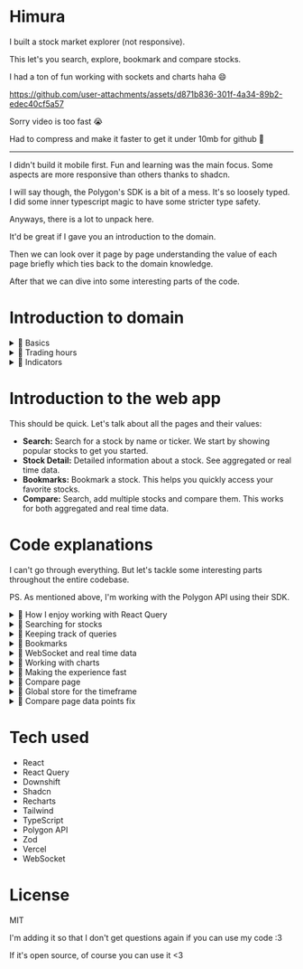 # Himura

I built a stock market explorer (not responsive).

This let's you search, explore, bookmark and compare stocks.

I had a ton of fun working with sockets and charts haha 😄

https://github.com/user-attachments/assets/d871b836-301f-4a34-89b2-edec40cf5a57

Sorry video is too fast 😭

Had to compress and make it faster to get it under 10mb for github 🫠

---

I didn't build it mobile first. Fun and learning was the main focus. Some aspects are more responsive than others thanks to shadcn.

I will say though, the Polygon's SDK is a bit of a mess. It's so loosely typed. I did some inner typescript magic to have some stricter type safety.

Anyways, there is a lot to unpack here.

It'd be great if I gave you an introduction to the domain.

Then we can look over it page by page understanding the value of each page briefly which ties back to the domain knowledge.

After that we can dive into some interesting parts of the code.

# Introduction to domain

<details>
  <summary>🍿 Basics</summary>

---

What is a stock?

A share of stock represents partial ownership in a company. When you own stock, you own a piece of that business.

---

What is the stock market?

A network of exchanges where stocks are bought and sold. The NYSE and NASDAQ are the major U.S. exchanges. Stock prices change based on company performance, market conditions, and investor sentiment.

---

What is a ticker?

A ticker is a unique symbol assigned to a publicly traded company. It's used to identify the company on stock exchanges e.g. AAPL for Apple.

---

What is market cap?

Market capitalization = Current stock price × Total shares outstanding. This represents a company's total value in the market.

---

What is a dividend?

Regular payments some companies make to shareholders from their profits. Not all stocks pay dividends. Companies that do well pay dividends. It's a way for companies to share their success with shareholders. Some companies put all their money back into business, reinvesting in growth. Only stabe companies pay dividends.

---

What is volatility?

How much a stock's price moves up and down. Higher volatility means bigger price swings. This is good and bad. Good if it goes up, bad if it goes down.

---

What is volume?

Number of shares traded during a period. Higher volume usually means more active trading. Which also means it's easier to buy and sell because a lot of people are trading. If not many people are trading, it's harder to buy and sell because people tend to be more cautious.

</details>

<details>
  <summary>🍿 Trading hours</summary>

---

What are market hours?

Regular trading: 9:30 AM - 4:00 PM ET
Pre-market: 4:00 AM - 9:30 AM ET
After-hours: 4:00 PM - 8:00 PM ET

---

Why different hours?

Pre/After-hours trading started in the 1990s as electronic trading grew. Initially for institutional investors, now retail investors can trade extended hours through most brokers.

What's different about extended hours?

- Lower volume (fewer traders)
- Wider spreads (price gaps)
- More volatile
- Limited to certain order types
- Not all stocks trade actively

Key risks:

Pre/After-hours trades can be risky due to low liquidity and high volatility. Major news often breaks outside regular hours, causing large price swings.

---

What is liquidity?

How easily an asset can be bought/sold without causing a big price change. High liquidity means many buyers and sellers are active.

Examples:

- Apple stock: Very liquid (millions of shares trade daily)
- Small company stock: Less liquid (fewer traders, bigger price swings)

Why it matters:

- Low liquidity = harder to exit positions
- Can't always sell at expected price
- Wider spreads between buy/sell prices

</details>

<details>
  <summary>🍿 Indicators</summary>

---

What are indicators?

Tools that help you understand a stock's performance. They can be simple or complex.

Together along with other factors, they help you make a decision. Whether it's a buy, sell, or hold.

---

What is SMA?

SMA stands for Simple Moving Average. It's a line that shows the average price of a stock over a period of time.

---

What is RSI?

RSI stands for Relative Strength Index. It's a line that shows the strength of a stock over a period of time. Above 70 is considered overbought and below 30 is considered oversold.

Overbought means the stock is too expensive and it's likely to go down. Oversold means the stock is too cheap and it's likely to go up. This is a general rule of thumb. Think about it, if a stock is overbought, it's likely to go down because people are selling it. If a stock is oversold, it's likely to go up because people are buying it.

---

What is MACD?

MACD stands for Moving Average Convergence Divergence. It's a line that shows the difference between two moving averages. Here it's about tracking the difference between a 12 day and 26 day moving average. Recent average has more weight. The goal is to understand the momentum of a stock. The speed/acceleration of the stock.

</details>

# Introduction to the web app

This should be quick. Let's talk about all the pages and their values:

- **Search:** Search for a stock by name or ticker. We start by showing popular stocks to get you started.
- **Stock Detail:** Detailed information about a stock. See aggregated or real time data.
- **Bookmarks:** Bookmark a stock. This helps you quickly access your favorite stocks.
- **Compare:** Search, add multiple stocks and compare them. This works for both aggregated and real time data.

# Code explanations

I can't go through everything. But let's tackle some interesting parts throughout the entire codebase.

PS. As mentioned above, I'm working with the Polygon API using their SDK.

<details>
  <summary>🍿 How I enjoy working with React Query</summary>

---

- Qeury key factory pattern
- Custom hooks for the data consumptions

This keeps code clean and type safe.

My file with all the query keys:

```ts
import { StockFilters } from './schemas'
import { Timeframe } from './timeframe'

export const tickerKeys = {
  all: ['stocks'] as const,
  popular: () => [...tickerKeys.all, 'popular-stocks'] as const,
  filtered: (filters: StockFilters) => [...tickerKeys.all, filters] as const,
  bookmarked: () => [...tickerKeys.all, 'bookmarked'] as const,
}

export const snapshotKeys = {
  all: ['snapshots'] as const,
  popular: () => [...snapshotKeys.all, 'popular-stocks'] as const,
  bookmarked: () => [...snapshotKeys.all, 'bookmarked'] as const,
}

export const stockDetailKeys = {
  all: ['stock-detail'] as const,
  bySymbol: (symbol: string) => [...stockDetailKeys.all, symbol] as const,
  company: (symbol: string) =>
    [...stockDetailKeys.bySymbol(symbol), 'company'] as const,
  price: (symbol: string) =>
    [...stockDetailKeys.bySymbol(symbol), 'price'] as const,
  chart: (symbol: string, timeframe: string) =>
    [...stockDetailKeys.bySymbol(symbol), 'chart', timeframe] as const,
  technicals: {
    rsi: (symbol: string, timeframe: string) =>
      [
        ...stockDetailKeys.bySymbol(symbol),
        'technicals',
        'rsi',
        timeframe,
      ] as const,
    macd: (symbol: string, timeframe: string) =>
      [
        ...stockDetailKeys.bySymbol(symbol),
        'technicals',
        'macd',
        timeframe,
      ] as const,
    sma: (symbol: string, timeframe: string) =>
      [
        ...stockDetailKeys.bySymbol(symbol),
        'technicals',
        'sma',
        timeframe,
      ] as const,
  },
}

export const multiStockKeys = {
  all: ['multi-stock'] as const,
  byStocks: (stocks: Array<string>, timeframe: Timeframe) =>
    [...multiStockKeys.all, stocks, timeframe] as const,
}

export const TIMEFRAME_KEY = ['timeframe'] as const
```

</details>

<details>
  <summary>🍿 Searching for stocks</summary>

---

Let's take a look at the hook that searches for stocks.

My goal isn't to go over every line of code.

You can read up on the code or dig into the React Query docs for the useInfiniteQuery hook, which we use here instead of useQuery since we want infinite scrolling.

```ts
import { rest } from '@/lib/sdk'
import { BASE_STOCK_FILTERS } from '@/lib/constants'
import { tickerKeys } from '@/lib/queryKeys'
import { StockFilters } from '@/lib/schemas'
import { useInfiniteQuery } from '@tanstack/react-query'
import { ITickersQuery } from '@polygon.io/client-js'
import { createStockLookupMap, transformStockData } from '@/lib/utils'

export function useSearchStocks(filters: StockFilters) {
  return useInfiniteQuery({
    queryKey: tickerKeys.filtered(filters),
    queryFn: async ({ pageParam }) => {
      const tickersResponse = await rest.reference.tickers({
        ...BASE_STOCK_FILTERS,
        search: filters.search,
        exchange: filters.exchange,
        cursor: pageParam ?? undefined,
        limit: 50,
      })

      if (!tickersResponse.results?.length) {
        return {
          stocks: [],
          nextCursor: null,
        }
      }

      const tickers = tickersResponse.results.map((result) => result.ticker)

      const snapshotsResponse = await rest.stocks.snapshotAllTickers({
        tickers: tickers.join(','),
      })

      const snapshotMap = createStockLookupMap({
        items: snapshotsResponse.tickers || [],
        getKey: (snapshot) => snapshot.ticker!,
      })

      const tickerDetailsMap = createStockLookupMap({
        items: tickersResponse.results,
        getKey: (ticker) => ticker.ticker,
      })

      // Transform the data
      const stocks = tickers.map((ticker) =>
        transformStockData(
          snapshotMap.get(ticker) || { ticker },
          tickerDetailsMap.get(ticker)
        )
      )

      return {
        stocks,
        nextCursor: tickersResponse.next_url
          ? tickersResponse.next_url.split('cursor=')[1]
          : null,
      }
    },
    getNextPageParam: (lastPage) => lastPage.nextCursor,
    initialPageParam: undefined as ITickersQuery['cursor'],
    enabled: !!filters.search,
  })
}
```

One major key takeaway here is that the `queryFn` only cares about you passing in a promise.

This means a queryFn isn't strictly mapped to a fetch. You need to change your mental model. The queryFn is just a function that returns a promise. You decide what exactly you need to fetch and do before returning the promise.

Now in our case, the reason we need to do multiple requests is due to how the Polygon API works.

Initially, I made a mistake of having two hooks here. One for tickers and one for snapshots. This ended up in a rabbithole and disaster of managing and syncing the state.

Doing everything in a single queryFn function is 100x simpler.

</details>

<details>
  <summary>🍿 Keeping track of queries</summary>

---

If you look in our search form component, we do this:

```ts
const isFetchingSearchStocks =
  useIsFetching({ queryKey: tickerKeys.filtered(stockFilters) }) > 0
```

You can access anything from the cache. The state, etc. All you need is the right query key.

This is also why the query key factory pattern is so powerful.

`useIsFetching` tells you how many queries are fetching.

</details>

<details>
  <summary>🍿 Bookmarks</summary>

---

Let's go over bookmarks as it's not too complex. Look inside `src/lib/bookmarks.ts` for the code. We use `localforage` to store the bookmarks. Under the hood, it uses IndexedDB. If not available, it falls back to localStorage.

```ts
import localforage from 'localforage'

const BOOKMARKED_TICKERS_LOCAL_STORAGE_KEY = 'bookmarked-tickers'

export type BookmarkedTickers = Array<string>

export async function addBookmark(symbol: string) {
  const current = await getBookmarks()
  const updated = [...new Set([...current, symbol])]
  await localforage.setItem(BOOKMARKED_TICKERS_LOCAL_STORAGE_KEY, updated)
  return updated
}

export async function removeBookmark(symbol: string) {
  const current = await getBookmarks()
  const updated = current.filter((s) => s !== symbol)
  await localforage.setItem(BOOKMARKED_TICKERS_LOCAL_STORAGE_KEY, updated)
  return updated
}

export async function getBookmarks(): Promise<BookmarkedTickers> {
  const bookmarks = await localforage.getItem<BookmarkedTickers>(
    BOOKMARKED_TICKERS_LOCAL_STORAGE_KEY
  )
  return bookmarks || []
}

export async function isBookmarked(symbol: string) {
  const bookmarks = await getBookmarks()
  return bookmarks.includes(symbol)
}

export async function toggleBookmark(symbol: string) {
  if (await isBookmarked(symbol)) {
    return removeBookmark(symbol)
  }

  return addBookmark(symbol)
}
```

Code is pretty self explanatory.

</details>

<details>
  <summary>🍿 WebSocket and real time data</summary>

---

Web socket code can be found under `src/lib/websocket.ts`.

It's a big file.

When working with the Polygon API, you can use sockets for certain endpoints.

You can always only have a single socket connection.

How it works: You open a single socket connection and can subscribe to multiple subscriptions.

The subscriptions are mapped to handlers in the code.

Before we dive into some internals there, let's look at the a piece from useChartData hook to understand how to use the PolygonWS singleton instance:

```ts
// Hooks rule will complain here saying deps are unknown
// However this is fine
// Set state is referentially stable across re renders
// Meaning it won't change and trigger re renders
// So this is safe, and we can ignore the warning
const throttledProcessUpdates = useCallback(
  throttle(
    (
      batchedNewPoints: Array<ChartDataPoint>,
      existingPoints: Array<ChartDataPoint>
    ) => {
      const updatedData = [...existingPoints, ...batchedNewPoints].slice(
        -MAX_DATA_POINTS
      )
      setRealtimeData(updatedData)
      pendingUpdatesRef.current = []
    },
    THROTTLE_TIME_FOR_REAL_TIME_DATA
  ),
  []
)

const isRealtime = timeframe === '1D'
useEffect(() => {
  if (!symbol || !isRealtime) return

  const subscription = `A.${symbol}` as const

  polygonWS.addConnectionStateHandler(setConnectionState)

  const messageHandler = (messages: Array<WebSocketMessage>) => {
    messages.forEach((msg) => {
      const parsedMsg = chartDataWebSocketMessageSchema.parse(msg)
      const dataPoint: ChartDataPoint = {
        c: parsedMsg.c,
        h: parsedMsg.h,
        l: parsedMsg.l,
        o: parsedMsg.o,
        v: parsedMsg.v,
        t: parsedMsg.s,
        vw: parsedMsg.vw,
      }
      pendingUpdatesRef.current = [...pendingUpdatesRef.current, dataPoint]
    })
    throttledProcessUpdates(pendingUpdatesRef.current, realtimeData)
  }

  polygonWS.addMessageHandler(subscription, messageHandler)
  polygonWS.subscribe(subscription)

  return () => {
    polygonWS.removeMessageHandler(subscription, messageHandler)
    polygonWS.unsubscribe(subscription)
  }
}, [isRealtime, realtimeData, symbol, throttledProcessUpdates])
```

We're throttling the data to avoid too many updates. Otherwise it causes strain on the browser and the UI won't be as responsive. `pendingUpdatesRef` helps us keep track of the updates we need to process.

`connectionState` is a local state that we use to keep track of the connection state. We can use this to display to the user whether we're connected or not.

The way we use PolygonWS is that we subscribe to a subscription and add a message handler. This means whenever we get a message for this specific subscription, the message handler will be called.

We also do the same with the connection state handler. It's a way for us to immediately know whether we're connected or not. So we can show this to the user immediately.

Let's look at some of the socket code:

```js
type MessageHandler = (
  messages: Array<PriceDataWebSocketMessage | ChartDataWebSocketMessage>
) => void

type ConnectionStateHandler = (state: ConnectionState) => void

export type ConnectionState =
  | 'connecting'
  | 'connected'
  | 'disconnected'
  | 'authenticated'

class PolygonWebSocket<RawStringGeneric extends string> {
  private ws: w3cwebsocket | null = null

  // Map of subscription to set of handlers
  // This lets multiple handlers listen to a single subscription
  private messageHandlers = new Map<
    Subscription<RawStringGeneric>,
    Set<MessageHandler>
  >()

  // Set of handlers for connection state changes
  private connectionHandlers = new Set<ConnectionStateHandler>()

  private subscriptions = new Set<Subscription<RawStringGeneric>>()
  private reconnectAttempts = 0
  private connectionState: ConnectionState = 'disconnected'
```

Message handlers are a way for us to handle messages for a specific subscription. You can imagine multiple different components needing to handle the same subscription in different ways. This is what it lets them do. That's why we've a map of subscription to set of handlers.

Connection state handlers is self explanatory.

Reconnection attempts is needed to retry with exponential backoff when the socket gets disconnected.

Lastly, let's look at how we handle data messages, I think this is interesting:

```ts
  private handleDataMessages(messages: Array<WebSocketMessage>) {
    this.messageHandlers.forEach((handlers, subscription) => {
      const relevantMessages = messages.filter(
        (
          msg:
            | PriceDataWebSocketMessage
            | ChartDataWebSocketMessage
            | StatusMessage
        ): msg is PriceDataWebSocketMessage | ChartDataWebSocketMessage => {
          if (msg.ev === 'status') return false

          const [eventType, symbol] = subscription.split('.')
          return msg.ev === eventType && msg.sym === symbol
        }
      )

      if (relevantMessages.length > 0 && this.isAuthenticated()) {
        handlers.forEach((handler) => handler(relevantMessages))
      }
    })
  }
```

First, we ensure to filter out status messages. They're not relevant. They're used for things like authentication.

For each subscription, we filter out the messages that are relevant to that subscription. Subscription looks like this: `A.AAPL` in the format of `eventType.symbol`.

If the subscription is relevant and we're authenticated, we call all the handlers for that subscription.

</details>

<details>
  <summary>🍿 Working with charts</summary>

---

We use ShadCN and Recharts. Recharts does most of the heavy lifting.

We of course work with a lot of charts.

Let's take a quick look at the charts under `src/pages/stock-detail/components/price-chart.tsx`:

```jsx
<CardContent>
  {/* Price line chart */}
  <div className="h-[400px]">
    <ChartContainer config={priceChartConfig} className="h-full w-full">
      <LineChart data={chartData}>
        <CartesianGrid strokeDasharray="3 3" />
        <XAxis
          dataKey="t"
          minTickGap={25}
          tickFormatter={getTimeFormatter(timeframe)}
        />
        <YAxis domain={['auto', 'auto']} />
        <ChartTooltip
          content={
            <ChartTooltipContent
              valueFormatter={(value) => `$${value.toLocaleString()}`}
            />
          }
        />
        <Line type="monotone" dataKey="c" stroke="var(--color-c)" dot={false} />
      </LineChart>
    </ChartContainer>
  </div>

  {/* Volume bar chart */}
  <div className="mt-6 h-[200px] w-full">
    <ChartContainer config={priceChartConfig} className="h-full w-full">
      <BarChart data={chartData}>
        <CartesianGrid strokeDasharray="3 3" />
        <XAxis
          dataKey="t"
          minTickGap={25}
          tickFormatter={getTimeFormatter(timeframe)}
        />
        <YAxis />
        <ChartTooltip
          content={
            <ChartTooltipContent
              valueFormatter={(value) =>
                typeof value === 'number'
                  ? formatVolume(value)
                  : value.toLocaleString()
              }
            />
          }
        />
        <Bar dataKey="v" fill="var(--color-v)" opacity={0.5} />
      </BarChart>
    </ChartContainer>
  </div>
</CardContent>
```

Shape for chart data:

```ts
const chartData: {
  c: number // Close price
  t: number // Timestamp
  v: number // Volume
  o: number // Open price
  h: number // High price
  l: number // Low price
  vw?: number | undefined // VWAP
}[]
```

For the price line chart, `t` and `c` are the only required fields. We tell Recharts via `dataKey` which data to use. Tick formatter is how we format the x axis ticks (label at the bottom). `minTickGap` is the minimum gap between ticks. Recharts will remove ticks to make sure the gap is at least this amount. Good for not too tight x axis.

It's in the docs, but let's look over the config for chart container which comes from shadcn and not recharts:

```js
const priceChartConfig: {
    c: {
        label: string;
        color: string;
    };
    v: {
        label: string;
        color: string;
    };
}
```

The config is used to style the chart. As you can see, `c` and `v` are the only required fields. This is because they are the ones being used under `Bar` and `Line` respectively. You'll also see how we access the color from the config, via CSS variables in the format `--color-{key}`.

</details>

<details>
  <summary>🍿 Making the experience fast</summary>

---

Prefetching is the key player here.

See code plus `prefetchQuery` from React Query documentation.

</details>

<details>
  <summary>🍿 Compare page</summary>

---

The compare page is super interesting.

It's interactive and because we need to fetch data quite an amount of times since you can compare multiple stocks, we do heavy prefetching here. We even prefetch before you remove a stock. So if you remove a stock, the chart just updates smoothly.

We have an autocomplete component here created with downshift:

```jsx
import { Loader2 } from 'lucide-react'
import { useCombobox } from 'downshift'
import { Input } from './ui/input'
import { ComponentProps } from 'react'
import { cn } from '@/lib/utils'

type InputProps = Omit<ComponentProps<'input'>, 'onSelect' | 'results'>

type AutocompleteProps<ResultValue> = InputProps & {
  results: Array<ResultValue>
  isLoading?: boolean
  onSearch: (value: string) => void
  onSelect: (item: ResultValue) => void
  renderItem: (item: ResultValue, active: boolean) => React.ReactNode
  onInputValueChange?: (changes: { inputValue: string | undefined }) => void
  itemToString?: (item: ResultValue | null) => string
  onSelectedItemChange?: (changes: {
    selectedItem: ResultValue | undefined
  }) => void
}

export function Autocomplete<ResultValue>({
  results,
  isLoading,
  onSearch,
  onSelect,
  renderItem,
  onInputValueChange,
  onSelectedItemChange,
  itemToString,
  ...inputProps
}: AutocompleteProps<ResultValue>) {
  const {
    isOpen,
    getMenuProps,
    getInputProps,
    getItemProps,
    highlightedIndex,
  } = useCombobox({
    items: results,
    // See: https://github.com/downshift-js/downshift/issues/964#issuecomment-595059407
    itemToString: itemToString,
    onInputValueChange: (changes) => {
      onSearch(changes.inputValue || '')
      onInputValueChange?.(changes)
    },
    onSelectedItemChange: (changes) => {
      if (changes.selectedItem) {
        onSelect(changes.selectedItem)
      }
      onSelectedItemChange?.(changes)
    },
  })

  const { className, ...rest } = inputProps

  return (
    <div className="relative">
      <Input
        {...getInputProps()}
        className={cn('w-full', className)}
        {...rest}
      />
      {isLoading && <Loader2 className="absolute right-2 top-2 animate-spin" />}

      {/* Can't conditionally render this */}
      {/* See: https://github.com/downshift-js/downshift/issues/1167#issuecomment-1088022842 */}
      <ul
        {...getMenuProps()}
        className={cn(
          'absolute z-10 mt-0.5 max-h-60 w-full overflow-auto rounded-md bg-white shadow-lg transition-all',
          {
            'border opacity-100': isOpen && results.length > 0,
            'pointer-events-none opacity-0': !isOpen || results.length === 0,
          }
        )}
      >
        {results.map((item, index) => (
          <li
            key={index}
            {...getItemProps({ item, index })}
            className="cursor-pointer"
          >
            {renderItem(item, highlightedIndex === index)}
          </li>
        ))}
      </ul>
    </div>
  )
}
```

Take your time and read the code if you want.

One thing I find interesting is the render callback pattern. Look at `renderItem`. Reminds me of why I love React haha

This is how we use the autocomplete component:

```jsx
<Autocomplete
  results={results}
  isLoading={status === 'loading'}
  onSearch={setQuery}
  itemToString={(item) => item?.symbol || ''}
  onSelect={onStockAdd}
  renderItem={(stock, isHighlighted) => {
    if (isHighlighted) {
      const stocksToFetch = Array.from(
        new Set([...Array.from(selectedStocks), stock.symbol])
      )

      void queryClient.prefetchQuery({
        queryKey: multiStockKeys.byStocks(stocksToFetch, timeframe),
        queryFn: () => api.getMultipleStockData(stocksToFetch, timeframe),
      })
    }

    return (
      <div
        className={cn(
          'flex items-center gap-2 px-3 py-2 text-sm',
          isHighlighted && 'bg-blue-100'
        )}
        onMouseEnter={() => prefetchStockData(stock.symbol)}
        onFocus={() => prefetchStockData(stock.symbol)}
      >
        <span className="font-bold">{stock.symbol}</span> -
        <span className="line-clamp-1">{stock.name}</span>
      </div>
    )
  }}
/>
```

We also have a hook for searching for stock when typing into the autocomplete:

```jsx
export function useStockSearch(delay: number = STOCK_LIMITS.DEBOUNCE_DELAY) {
  const [query, setQuery] = useState('')
  const [status, setStatus] = useState<
    'idle' | 'loading' | 'success' | 'error'
  >('idle')
  const [results, setResults] = useState<Array<StockResult>>([])

  const debouncedQuery = useDebounce(query, delay)

  const search = useCallback(async (searchQuery: string) => {
    if (!searchQuery) {
      setResults([])
      setStatus('idle')
      return
    }

    setStatus('loading')
    try {
      const tickersResponse = await rest.reference.tickers({
        ...BASE_STOCK_FILTERS,
        search: searchQuery,
        limit: STOCK_LIMITS.SEARCH_RESULTS_LIMIT,
      })

      if (!tickersResponse.results?.length) {
        setResults([])
        setStatus('idle')
        return
      }

      const stocks = tickersResponse.results.map((result) => ({
        symbol: result.ticker,
        name: result.name,
      }))

      setResults(stocks)
      setStatus('success')
    } catch (error) {
      console.error(error)
      setStatus('error')
    }
  }, [])

  useEffect(() => {
    void search(debouncedQuery)
  }, [debouncedQuery, search])

  return { status, results, setQuery }
}
```

As you can see, we debounce the search. This is to prevent too many requests from being made.

useMultipleStockData is interesting but it's similar to the useChartData hook.

One thing that's crazy interesting is the multiple stocks component.

Because we need to create things dynamically, such as the chart config, since we don't know ahead of time, not just which symbols the user wants to compare, but how many of them:

```jsx
// This creates the chart config dynamically
// Will end up like:
// {
//   "AAPL": { label: "AAPL", color: "hsl(var(--color-aapl))" },
//   "GOOGL": { label: "GOOGL", color: "hsl(var(--color-googl))" },
//   ...
// }
function createChartConfig(symbols: Array<string>) {
  return symbols.reduce((config, symbol, index) => {
    if (index >= CHART_COLORS.length) return config // Safety check to not exceed our colors

    config[symbol] = {
      label: symbol,
      color: `hsl(var(${CHART_COLORS[index]}))`, // Using shadcn's HSL format
    }
    return config
  }, {} as ChartConfig)
}

type MultipleStocksChartProps = {
  data: Record<string, Array<ChartDataPoint>>
  timeframe: Timeframe
}

export function MultipleStocksChart({
  data,
  timeframe,
}: MultipleStocksChartProps) {
  const combinedData = useMemo(() => {
    // 1. Extract all timestamps from all stocks
    const allDataPoints = Object.values(data).flat()
    // t stands for timestamp
    const uniqueTimestamps = [
      ...new Set(allDataPoints.map((point) => point.t)),
    ].sort()

    // 2. Create a map of timestamps to prices for each stock
    const stockPricesByTime = Object.entries(data).reduce(
      (priceMap, [symbol, points]) => {
        // Create a quick lookup of timestamp -> closing price for this stock
        // c stands for closing price
        // it's what we're interested in when showing price on the chart
        const stockPrices = points.reduce(
          (prices, point) => {
            prices[point.t] = point.c
            return prices
          },
          {} as Record<number, number>
        )

        priceMap[symbol] = stockPrices
        return priceMap
      },
      {} as Record<string, Record<number, number>>
    )

    // 3. Combine into final data points
    // will end up like:
    // [
    //   { t: 1714857600, AAPL: 150.12, GOOGL: 2800.15, ... },
    //   { t: 1714857660, AAPL: 150.13, GOOGL: 2800.16, ... },
    //   ...
    // ]
    // The goal is to group all the data points by timestamp
    // It's one of the keys when working with recharts
    // The root is all about how you group and structure your data
    const combinedPoints = uniqueTimestamps.map((timestamp) => {
      const point = { t: timestamp } as Record<string, number>

      // Add each stock's price for this timestamp
      Object.entries(stockPricesByTime).forEach(([symbol, prices]) => {
        // If the stock has a price for this timestamp, add it to the point
        // `prices[timestamp]` is the closing price for this stock at this timestamp
        // That's why when creating `stockPrices` we do `prices[point.t] = point.c`
        point[symbol] = prices[timestamp] ?? 0
      })

      return point
    })

    return combinedPoints
  }, [data])

  const chartConfig = createChartConfig(Object.keys(data))

  return (
    <div className="h-[400px]">
      <ChartContainer config={chartConfig} className="h-full w-full">
        <LineChart data={combinedData}>
          <CartesianGrid strokeDasharray="3 3" />
          <XAxis
            dataKey="t"
            minTickGap={25}
            tickFormatter={getTimeFormatter(timeframe)}
          />
          <YAxis domain={['auto', 'auto']} />
          <ChartTooltip
            content={
              <ChartTooltipContent
                hideLabel
                valueFormatter={(value) => `$${value.toLocaleString()}`}
              />
            }
          />
          {Object.keys(data).map((symbol) => (
            <Line
              key={symbol}
              type="monotone"
              dataKey={symbol}
              // This is how shadcn works
              // you get colors by using the color variable and the key
              // in our case, symbol is the key
              stroke={`var(--color-${symbol})`}
              dot={false}
              name={symbol}
            />
          ))}
        </LineChart>
      </ChartContainer>
    </div>
  )
}
```

The code itself is well documented. It's worth noting that CHART_COLORS aren't the usual chart colors. I created a set of new variables specifically for the compare page to make sure it's easy to differentiate between the different stocks.

</details>

<details>
  <summary>🍿 Global store for the timeframe</summary>

---

This is pretty cool. We're using React Query here.

Now, you may want this per page basis. We're using this throughout the app. We only have to pages that use chart so it's ok.

This is cool because it's a reactive global store, and if data doesn't exist, we just initialize it with the default value using `initialData`.

It's nice because if you prefetch cards on search page, you can prefetch by timeframe. If the timeframe isn't set (in case you've been on the site for a longer time), it'll just fallback to the default value.

```jsx
/**
 * This is a global store for the timeframe.
 * It should never expire
 */
export function useTimeframe() {
  const { data: timeframe } = useQuery({
    queryKey: TIMEFRAME_KEY,
    staleTime: Infinity,
    initialData: '1D' as Timeframe,
  })

  return timeframe
}
```

</details>

<details>
  <summary>🍿 Compare page data points fix</summary>

---

One weird issue I had was that when comapring stocks, their latest data points may be different. This means if META has newer trades after GOOGL, the chart would drop Google's prices to 0 till a new update comes in.

This looked horrible, because you had multiple timestamps where one stock did update but the other one didn't.

Which totally makes sense. They are different stocks and each trade is irrelevant to the other.

I fixed this by merging both old and new data points and making sure for every data point where the other stock didn't have a price, I used the last known price. This works perfect:

```ts
const throttledProcessUpdates = useCallback(
  throttle(
    (
      batchedUpdates: Record<string, Array<ChartDataPoint>>,
      currentData: MultipleStocksData
    ) => {
      // First, merge current and new data for each symbol
      // In the end we need to process all the data to ensure it looks good from
      // beginning to end and timestamps aren't messed up
      const dataWithNewPoints = Object.entries(batchedUpdates).reduce(
        (acc, [symbol, newPoints]) => ({
          ...acc,
          [symbol]: [...(currentData[symbol] || []), ...newPoints].slice(
            -STOCK_LIMITS.MAX_DATA_POINTS
          ),
        }),
        { ...currentData }
      )

      // Then normalize the merged data
      const finalData = normalizeMultipleStocksData(dataWithNewPoints)

      setRealtimeData(finalData)
      pendingUpdatesRef.current = {}
    },
    THROTTLE_TIME_FOR_REAL_TIME_DATA
  ),
  []
)
```

The normalize function is responsible for merging the data points and making sure the timestamps never get messed up:

```ts
/**
 * This function takes raw data points for multiple stocks
 * And ensures that all stocks have data points for all timestamps
 * If a stock is missing data for a timestamp, it uses the last known value
 * Unless it has no values yet (beginning of trading day)
 *
 * @param data - Raw data points for multiple stocks
 * @returns - Normalized data points for multiple stocks
 */
export function normalizeMultipleStocksData(
  data: MultipleStocksData
): MultipleStocksData {
  const allTimestamps = new Set<number>()

  // Get all unique timestamps and create a lookup map for each stock's points
  // This will end up like:
  // {
  //   'A.AAPL': {
  //     1719859200: { ... },
  //     1719859201: { ... },
  //     ...
  //   },
  //   ...
  // }
  const pointsBySymbolAndTimestamp = Object.entries(data).reduce(
    (currentObjWithAllPointsBySymbols, [symbol, points]) => {
      // Build lookup map for this symbol's points
      const pointMap = new Map<number, ChartDataPoint>()
      points.forEach((point) => {
        pointMap.set(point.t, point)
        allTimestamps.add(point.t)
      })

      return {
        ...currentObjWithAllPointsBySymbols,
        [symbol]: pointMap,
      }
    },
    {} as Record<string, Map<number, ChartDataPoint>>
  )

  // Sort timestamps once
  const sortedTimestamps = Array.from(allTimestamps).sort((a, b) => a - b)

  // Fill in missing points for each symbol
  // Will end up like:
  // {
  //   'A.AAPL': [
  //     { ... },
  //     { ... },
  //     ...
  //   ],
  //   ...
  // }
  // This is what's used as chart data
  return Object.entries(pointsBySymbolAndTimestamp).reduce(
    (acc, [symbol, pointMap]) => {
      let lastPoint: ChartDataPoint | null = null

      const filledPoints = sortedTimestamps
        .map((timestamp) => {
          const pointForCurrentTimestamp = pointMap.get(timestamp)

          // If we have one
          // Great, return it or the map
          if (pointForCurrentTimestamp) {
            lastPoint = pointForCurrentTimestamp
            return pointForCurrentTimestamp
          }

          // If not return null
          // Need to filter out nulls later
          // This can happen if the stock market has started
          // Let's say apple and google have started trading
          // But Meta has no trades yet
          // Then it is right to show meta as 0 while it doesn't have any trades
          // My point?
          // In the beginning of the stock market, when comparing stocks, in the beginning of the day, some stocks will have no trades
          // UI-wise doesn't look the best, but this is how it is as a fact
          if (!lastPoint) return null

          // If we have had a last point
          // Return it with the timestamp
          return {
            ...lastPoint,
            t: timestamp,
          }
        })
        .filter((point): point is ChartDataPoint => point !== null)

      return {
        ...acc,
        [symbol]: filledPoints,
      }
    },
    {} as MultipleStocksData
  )
}
```

</details>

# Tech used

- React
- React Query
- Downshift
- Shadcn
- Recharts
- Tailwind
- TypeScript
- Polygon API
- Zod
- Vercel
- WebSocket

# License

MIT

I'm adding it so that I don't get questions again if you can use my code :3

If it's open source, of course you can use it <3
